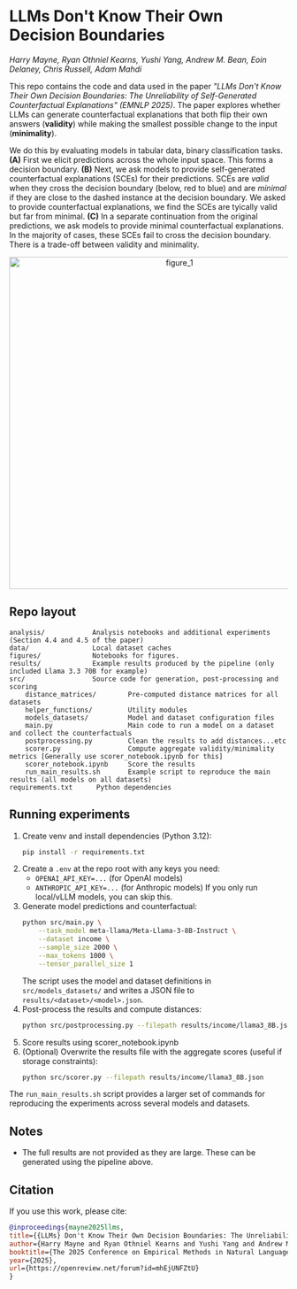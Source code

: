 # LLMs Don't Know Their Own Decision Boundaries
*Harry Mayne, Ryan Othniel Kearns, Yushi Yang, Andrew M. Bean, Eoin Delaney, Chris Russell, Adam Mahdi*


This repo contains the code and data used in the paper *"LLMs Don't Know Their Own Decision Boundaries: The Unreliability of Self-Generated Counterfactual Explanations" (EMNLP 2025)*. The paper explores whether LLMs can generate counterfactual explanations that both flip their own answers (**validity**) while making the smallest possible change to the input (**minimality**).

We do this by evaluating models in tabular data, binary classification tasks. **(A)** First we elicit predictions across the whole input space. This forms a decision boundary.  **(B)** Next, we ask models to provide self-generated counterfactual explanations (SCEs) for their predictions. SCEs are *valid* when they cross the decision boundary (below, red to blue) and are *minimal* if they are close to the dashed instance at the decision boundary. We asked to provide counterfactual explanations, we find the SCEs are tyically valid but far from minimal. **(C)** In a separate continuation from the original predictions, we ask models to provide minimal counterfactual explanations. In the majority of cases, these SCEs fail to cross the decision boundary. There is a trade-off between validity and minimality.

<p align="center">
  <img src="figures/figure_1.png" alt="figure_1" width="600"/><br/>
</p>


## Repo layout

```
analysis/            Analysis notebooks and additional experiments (Section 4.4 and 4.5 of the paper)
data/                Local dataset caches
figures/             Notebooks for figures.
results/             Example results produced by the pipeline (only included Llama 3.3 70B for example)
src/                 Source code for generation, post‑processing and scoring
    distance_matrices/        Pre-computed distance matrices for all datasets
    helper_functions/         Utility modules
    models_datasets/          Model and dataset configuration files
    main.py                   Main code to run a model on a dataset and collect the counterfactuals
    postprocessing.py         Clean the results to add distances...etc
    scorer.py                 Compute aggregate validity/minimality metrics [Generally use scorer_notebook.ipynb for this]
    scorer_notebook.ipynb     Score the results
    run_main_results.sh       Example script to reproduce the main results (all models on all datasets)
requirements.txt      Python dependencies
```

## Running experiments
1. Create venv and install dependencies (Python 3.12):
   ```bash
   pip install -r requirements.txt
   ```
2. Create a `.env` at the repo root with any keys you need:
   - `OPENAI_API_KEY=...` (for OpenAI models)
   - `ANTHROPIC_API_KEY=...` (for Anthropic models)
   If you only run local/vLLM models, you can skip this.
3. Generate model predictions and counterfactual:
   ```bash
   python src/main.py \
       --task_model meta-llama/Meta-Llama-3-8B-Instruct \
       --dataset income \
       --sample_size 2000 \
       --max_tokens 1000 \
       --tensor_parallel_size 1
   ```
   The script uses the model and dataset definitions in `src/models_datasets/` and writes a JSON file to `results/<dataset>/<model>.json`.
4. Post-process the results and compute distances:
   ```bash
   python src/postprocessing.py --filepath results/income/llama3_8B.json --dataset income
   ```
5. Score results using scorer_notebook.ipynb  
6. (Optional) Overwrite the results file with the aggregate scores (useful if storage constraints):
   ```bash
   python src/scorer.py --filepath results/income/llama3_8B.json
   ```

The `run_main_results.sh` script provides a larger set of commands for reproducing the experiments across several models and datasets.

## Notes
- The full results are not provided as they are large. These can be generated using the pipeline above.

## Citation
If you use this work, please cite:

```bibtex
@inproceedings{mayne2025llms,
title={{LLMs} Don't Know Their Own Decision Boundaries: The Unreliability of Self-Generated Counterfactual Explanations},
author={Harry Mayne and Ryan Othniel Kearns and Yushi Yang and Andrew M. Bean and Eoin D. Delaney and Chris Russell and Adam Mahdi},
booktitle={The 2025 Conference on Empirical Methods in Natural Language Processing},
year={2025},
url={https://openreview.net/forum?id=mhEjUNFZtU}
}
```
